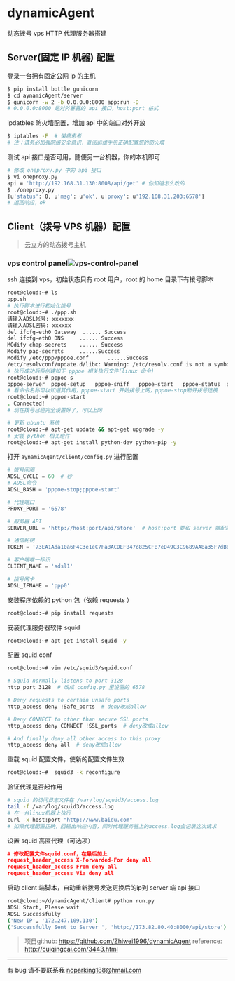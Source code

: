 # dynamicAgent
动态拨号 vps HTTP 代理服务器搭建


## Server(固定 IP 机器) 配置

登录一台拥有固定公网 ip 的主机 
```bash
$ pip install bottle gunicorn
$ cd aynamicAgent/server
$ gunicorn -w 2 -b 0.0.0.0:8000 app:run -D
# 0.0.0.0:8000 是对外暴露的 api 接口，host:port 格式
```
ipdatbles 防火墙配置，增加 api 中的端口对外开放
```bash
$ iptables -F  # 懒癌患者
# 注：请务必加强网络安全意识，查阅运维手册正确配置您的防火墙
```
测试 api 接口是否可用，随便另一台机器，你的本机即可
```bash
# 修改 oneproxy.py 中的 api 接口
$ vi oneproxy.py
api = 'http://192.168.31.130:8008/api/get' # 你知道怎么改的
$ ./oneproxy.py
{u'status': 0, u'msg': u'ok', u'proxy': u'192.168.31.203:6578'}
# 返回响应，ok
```


## Client（拨号 VPS 机器）配置
> 云立方的动态拨号主机
### vps control panel![vps-control-panel](https://github.com/Zhiwei1996/dynamicAgent/raw/master/source/img/vps-control-panel.png)

ssh 连接到 vps，初始状态只有 root 用户，root 的 home 目录下有拨号脚本
```bash
root@cloud:~# ls
ppp.sh
# 执行脚本进行初始化拨号
root@cloud:~# ./ppp.sh
请输入ADSL帐号: xxxxxxx
请输入ADSL密码: xxxxxx
del ifcfg-eth0 Gateway  ...... Success
del ifcfg-eth0 DNS     ...... Success
MOdify chap-secrets    ...... Success
Modify pap-secrets     ......Success
Modify /etc/ppp/pppoe.conf      ......Success
/etc/resolvconf/update.d/libc: Warning: /etc/resolv.conf is not a symbolic link to /run/resolvconf/resolv.conf
# 执行成功后将创建如下 pppoe 相关执行文件(linux 命令)
root@cloud:~# pppoe-s
pppoe-server  pppoe-setup   pppoe-sniff   pppoe-start   pppoe-status  pppoe-stop
# 看命令名称可以知道其作用，pppoe-start 开始拨号上网，pppoe-stop断开拨号连接
root@cloud:~# pppoe-start
. Connected!
# 现在拨号已经完全设置好了，可以上网
```

```bash
# 更新 ubuntu 系统
root@cloud:~# apt-get update && apt-get upgrade -y
# 安装 python 相关组件
root@cloud:~# apt-get install python-dev python-pip -y
```

打开  `aynamicAgent/client/config.py` 进行配置
```python
# 拨号间隔
ADSL_CYCLE = 60  # 秒
# ADSL命令
ADSL_BASH = 'pppoe-stop;pppoe-start'

# 代理端口
PROXY_PORT = '6578'

# 服务器 API
SERVER_URL = 'http://host:port/api/store'  # host:port 要和 server 端配置的一样

# 通信秘钥
TOKEN = '73EA1Ada10a6F4C3e1eC7FaBACDEFB47c825CFB7eD49C3C9689AA8a35F7dBBd9264fa8fca5f4cBf2b0314aD4377C6b0999a1e5fAe5c8c31aD42657C1ce605B072ff3B42aEb8C9aad994cf9E3DAaaCC178791677288AdB48e319076e495Ec54dbcdc27bAF3Fc96c45b13Fa6A9c350D80f8Dcd4C559EFc0716bAec0Dbefb62AF5b'

# 客户端唯一标识
CLIENT_NAME = 'adsl1'

# 拨号网卡
ADSL_IFNAME = 'ppp0'
```


安装程序依赖的 python 包（依赖 requests ）
```bash
root@cloud:~# pip install requests
```
安装代理服务器软件  squid
```bash
root@cloud:~# apt-get install squid -y
```
配置 squid.conf
```bash
root@cloud:~# vim /etc/squid3/squid.conf

# Squid normally listens to port 3128
http_port 3128  # 改成 config.py 里设置的 6578

# Deny requests to certain unsafe ports
http_access deny !Safe_ports  # deny改成allow

# Deny CONNECT to other than secure SSL ports
http_access deny CONNECT !SSL_ports  # deny改成allow

# And finally deny all other access to this proxy
http_access deny all  # deny改成allow
```

重载 squid 配置文件，使新的配置文件生效

```bash
root@cloud:~#  squid3 -k reconfigure
```

验证代理是否起作用

```bash
# squid 的访问日志文件在 /var/log/squid3/access.log
tail -f /var/log/squid3/access.log
# 在一台linux机器上执行
curl -x host:port "http://www.baidu.com"
# 如果代理配置正确，回输出响应内容，同时代理服务器上的access.log会记录这次请求
```
设置 squid 高匿代理（可选项）
```json
# 修改配置文件squid.conf，在最后加上
request_header_access X-Forwarded-For deny all  
request_header_access From deny all  
request_header_access Via deny all
```

启动 client 端脚本，自动重新拨号发送更换后的ip到 server 端 api 接口
```bash
root@cloud:~/dynamicAgent/client# python run.py
ADSL Start, Please wait
ADSL Successfully
('New IP', '172.247.109.130')
('Successfully Sent to Server ', 'http://173.82.80.40:8000/api/store')
```

> 项目github:  https://github.com/Zhiwei1996/dynamicAgent
> reference: http://cuiqingcai.com/3443.html

---------------
有 bug 请不要联系我 noparking188@hmail.com

